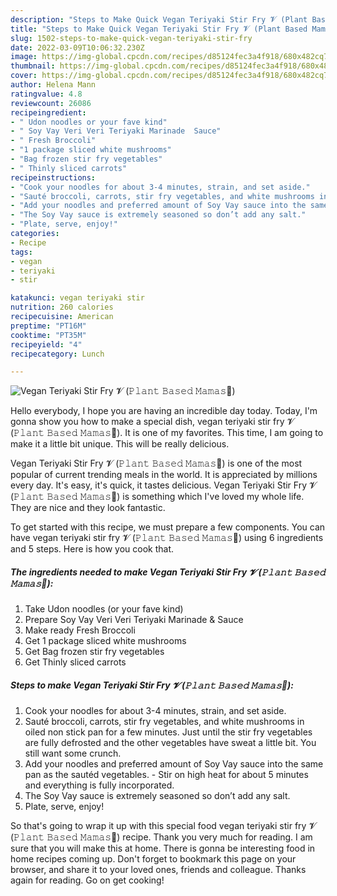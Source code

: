 ```yaml
---
description: "Steps to Make Quick Vegan Teriyaki Stir Fry 𝓥 (𝙿𝚕𝚊𝚗𝚝 𝙱𝚊𝚜𝚎𝚍 𝙼𝚊𝚖𝚊𝚜🌿)"
title: "Steps to Make Quick Vegan Teriyaki Stir Fry 𝓥 (𝙿𝚕𝚊𝚗𝚝 𝙱𝚊𝚜𝚎𝚍 𝙼𝚊𝚖𝚊𝚜🌿)"
slug: 1502-steps-to-make-quick-vegan-teriyaki-stir-fry
date: 2022-03-09T10:06:32.230Z
image: https://img-global.cpcdn.com/recipes/d85124fec3a4f918/680x482cq70/vegan-teriyaki-stir-fry-𝓥-𝙿𝚕𝚊𝚗𝚝-𝙱𝚊𝚜𝚎𝚍-𝙼𝚊𝚖𝚊𝚜-recipe-main-photo.jpg
thumbnail: https://img-global.cpcdn.com/recipes/d85124fec3a4f918/680x482cq70/vegan-teriyaki-stir-fry-𝓥-𝙿𝚕𝚊𝚗𝚝-𝙱𝚊𝚜𝚎𝚍-𝙼𝚊𝚖𝚊𝚜-recipe-main-photo.jpg
cover: https://img-global.cpcdn.com/recipes/d85124fec3a4f918/680x482cq70/vegan-teriyaki-stir-fry-𝓥-𝙿𝚕𝚊𝚗𝚝-𝙱𝚊𝚜𝚎𝚍-𝙼𝚊𝚖𝚊𝚜-recipe-main-photo.jpg
author: Helena Mann
ratingvalue: 4.8
reviewcount: 26086
recipeingredient:
- " Udon noodles or your fave kind"
- " Soy Vay Veri Veri Teriyaki Marinade  Sauce"
- " Fresh Broccoli"
- "1 package sliced white mushrooms"
- "Bag frozen stir fry vegetables"
- " Thinly sliced carrots"
recipeinstructions:
- "Cook your noodles for about 3-4 minutes, strain, and set aside."
- "Sauté broccoli, carrots, stir fry vegetables, and white mushrooms in oiled non stick pan for a few minutes. Just until the stir fry vegetables are fully defrosted and the other vegetables have sweat a little bit. You still want some crunch."
- "Add your noodles and preferred amount of Soy Vay sauce into the same pan as the sautéd vegetables.  Stir on high heat for about 5 minutes and everything is fully incorporated."
- "The Soy Vay sauce is extremely seasoned so don’t add any salt."
- "Plate, serve, enjoy!"
categories:
- Recipe
tags:
- vegan
- teriyaki
- stir

katakunci: vegan teriyaki stir 
nutrition: 260 calories
recipecuisine: American
preptime: "PT16M"
cooktime: "PT35M"
recipeyield: "4"
recipecategory: Lunch

---
```



![Vegan Teriyaki Stir Fry 𝓥 (𝙿𝚕𝚊𝚗𝚝 𝙱𝚊𝚜𝚎𝚍 𝙼𝚊𝚖𝚊𝚜🌿)](https://img-global.cpcdn.com/recipes/d85124fec3a4f918/680x482cq70/vegan-teriyaki-stir-fry-𝓥-𝙿𝚕𝚊𝚗𝚝-𝙱𝚊𝚜𝚎𝚍-𝙼𝚊𝚖𝚊𝚜-recipe-main-photo.jpg)

Hello everybody, I hope you are having an incredible day today. Today, I'm gonna show you how to make a special dish, vegan teriyaki stir fry 𝓥 (𝙿𝚕𝚊𝚗𝚝 𝙱𝚊𝚜𝚎𝚍 𝙼𝚊𝚖𝚊𝚜🌿). It is one of my favorites. This time, I am going to make it a little bit unique. This will be really delicious.



Vegan Teriyaki Stir Fry 𝓥 (𝙿𝚕𝚊𝚗𝚝 𝙱𝚊𝚜𝚎𝚍 𝙼𝚊𝚖𝚊𝚜🌿) is one of the most popular of current trending meals in the world. It is appreciated by millions every day. It's easy, it's quick, it tastes delicious. Vegan Teriyaki Stir Fry 𝓥 (𝙿𝚕𝚊𝚗𝚝 𝙱𝚊𝚜𝚎𝚍 𝙼𝚊𝚖𝚊𝚜🌿) is something which I've loved my whole life. They are nice and they look fantastic.


To get started with this recipe, we must prepare a few components. You can have vegan teriyaki stir fry 𝓥 (𝙿𝚕𝚊𝚗𝚝 𝙱𝚊𝚜𝚎𝚍 𝙼𝚊𝚖𝚊𝚜🌿) using 6 ingredients and 5 steps. Here is how you cook that.

<!--inarticleads1-->

##### The ingredients needed to make Vegan Teriyaki Stir Fry 𝓥 (𝙿𝚕𝚊𝚗𝚝 𝙱𝚊𝚜𝚎𝚍 𝙼𝚊𝚖𝚊𝚜🌿):

1. Take  Udon noodles (or your fave kind)
1. Prepare  Soy Vay Veri Veri Teriyaki Marinade &amp; Sauce
1. Make ready  Fresh Broccoli
1. Get 1 package sliced white mushrooms
1. Get Bag frozen stir fry vegetables
1. Get  Thinly sliced carrots




<!--inarticleads2-->

##### Steps to make Vegan Teriyaki Stir Fry 𝓥 (𝙿𝚕𝚊𝚗𝚝 𝙱𝚊𝚜𝚎𝚍 𝙼𝚊𝚖𝚊𝚜🌿):

1. Cook your noodles for about 3-4 minutes, strain, and set aside.
1. Sauté broccoli, carrots, stir fry vegetables, and white mushrooms in oiled non stick pan for a few minutes. Just until the stir fry vegetables are fully defrosted and the other vegetables have sweat a little bit. You still want some crunch.
1. Add your noodles and preferred amount of Soy Vay sauce into the same pan as the sautéd vegetables.  - Stir on high heat for about 5 minutes and everything is fully incorporated.
1. The Soy Vay sauce is extremely seasoned so don’t add any salt.
1. Plate, serve, enjoy!




So that's going to wrap it up with this special food vegan teriyaki stir fry 𝓥 (𝙿𝚕𝚊𝚗𝚝 𝙱𝚊𝚜𝚎𝚍 𝙼𝚊𝚖𝚊𝚜🌿) recipe. Thank you very much for reading. I am sure that you will make this at home. There is gonna be interesting food in home recipes coming up. Don't forget to bookmark this page on your browser, and share it to your loved ones, friends and colleague. Thanks again for reading. Go on get cooking!
